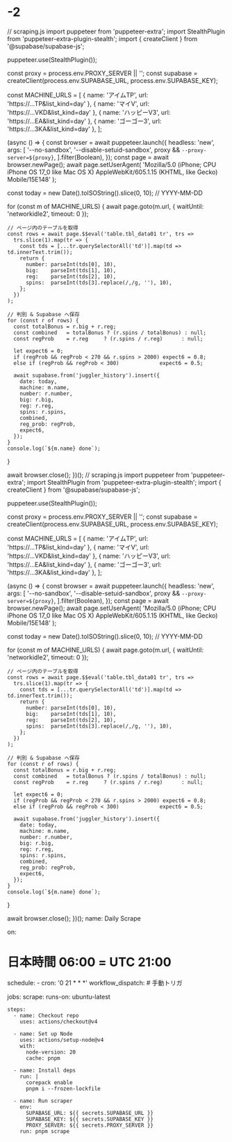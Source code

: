# -2
// scraping.js
import puppeteer from 'puppeteer-extra';
import StealthPlugin from 'puppeteer-extra-plugin-stealth';
import { createClient } from '@supabase/supabase-js';

puppeteer.use(StealthPlugin());

const proxy = process.env.PROXY_SERVER || '';
const supabase = createClient(process.env.SUPABASE_URL, process.env.SUPABASE_KEY);

const MACHINE_URLS = [
  { name: 'アイムTP', url: 'https://...TP&list_kind=day' },
  { name: 'マイV',   url: 'https://...VKD&list_kind=day' },
  { name: 'ハッピーV3', url: 'https://...EA&list_kind=day' },
  { name: 'ゴーゴー3',  url: 'https://...3KA&list_kind=day' },
];

(async () => {
  const browser = await puppeteer.launch({
    headless: 'new',
    args: [
      '--no-sandbox',
      '--disable-setuid-sandbox',
      proxy && `--proxy-server=${proxy}`,
    ].filter(Boolean),
  });
  const page = await browser.newPage();
  await page.setUserAgent(
    'Mozilla/5.0 (iPhone; CPU iPhone OS 17_0 like Mac OS X) AppleWebKit/605.1.15 (KHTML, like Gecko) Mobile/15E148'
  );

  const today = new Date().toISOString().slice(0, 10); // YYYY-MM-DD

  for (const m of MACHINE_URLS) {
    await page.goto(m.url, { waitUntil: 'networkidle2', timeout: 0 });

    // ページ内のテーブルを取得
    const rows = await page.$$eval('table.tbl_data01 tr', trs =>
      trs.slice(1).map(tr => {
        const tds = [...tr.querySelectorAll('td')].map(td => td.innerText.trim());
        return {
          number: parseInt(tds[0], 10),
          big:    parseInt(tds[1], 10),
          reg:    parseInt(tds[2], 10),
          spins:  parseInt(tds[3].replace(/,/g, ''), 10),
        };
      })
    );

    // 判別 & Supabase へ保存
    for (const r of rows) {
      const totalBonus = r.big + r.reg;
      const combined   = totalBonus ? (r.spins / totalBonus) : null;
      const regProb    = r.reg     ? (r.spins / r.reg)      : null;

      let expect6 = 0;
      if (regProb && regProb < 270 && r.spins > 2000) expect6 = 0.8;
      else if (regProb && regProb < 300)             expect6 = 0.5;

      await supabase.from('juggler_history').insert({
        date: today,
        machine: m.name,
        number: r.number,
        big: r.big,
        reg: r.reg,
        spins: r.spins,
        combined,
        reg_prob: regProb,
        expect6,
      });
    }
    console.log(`${m.name} done`);
  }

  await browser.close();
})();
// scraping.js
import puppeteer from 'puppeteer-extra';
import StealthPlugin from 'puppeteer-extra-plugin-stealth';
import { createClient } from '@supabase/supabase-js';

puppeteer.use(StealthPlugin());

const proxy = process.env.PROXY_SERVER || '';
const supabase = createClient(process.env.SUPABASE_URL, process.env.SUPABASE_KEY);

const MACHINE_URLS = [
  { name: 'アイムTP', url: 'https://...TP&list_kind=day' },
  { name: 'マイV',   url: 'https://...VKD&list_kind=day' },
  { name: 'ハッピーV3', url: 'https://...EA&list_kind=day' },
  { name: 'ゴーゴー3',  url: 'https://...3KA&list_kind=day' },
];

(async () => {
  const browser = await puppeteer.launch({
    headless: 'new',
    args: [
      '--no-sandbox',
      '--disable-setuid-sandbox',
      proxy && `--proxy-server=${proxy}`,
    ].filter(Boolean),
  });
  const page = await browser.newPage();
  await page.setUserAgent(
    'Mozilla/5.0 (iPhone; CPU iPhone OS 17_0 like Mac OS X) AppleWebKit/605.1.15 (KHTML, like Gecko) Mobile/15E148'
  );

  const today = new Date().toISOString().slice(0, 10); // YYYY-MM-DD

  for (const m of MACHINE_URLS) {
    await page.goto(m.url, { waitUntil: 'networkidle2', timeout: 0 });

    // ページ内のテーブルを取得
    const rows = await page.$$eval('table.tbl_data01 tr', trs =>
      trs.slice(1).map(tr => {
        const tds = [...tr.querySelectorAll('td')].map(td => td.innerText.trim());
        return {
          number: parseInt(tds[0], 10),
          big:    parseInt(tds[1], 10),
          reg:    parseInt(tds[2], 10),
          spins:  parseInt(tds[3].replace(/,/g, ''), 10),
        };
      })
    );

    // 判別 & Supabase へ保存
    for (const r of rows) {
      const totalBonus = r.big + r.reg;
      const combined   = totalBonus ? (r.spins / totalBonus) : null;
      const regProb    = r.reg     ? (r.spins / r.reg)      : null;

      let expect6 = 0;
      if (regProb && regProb < 270 && r.spins > 2000) expect6 = 0.8;
      else if (regProb && regProb < 300)             expect6 = 0.5;

      await supabase.from('juggler_history').insert({
        date: today,
        machine: m.name,
        number: r.number,
        big: r.big,
        reg: r.reg,
        spins: r.spins,
        combined,
        reg_prob: regProb,
        expect6,
      });
    }
    console.log(`${m.name} done`);
  }

  await browser.close();
})();
name: Daily Scrape

on:
  # 日本時間 06:00 = UTC 21:00
  schedule:
    - cron: '0 21 * * *'
  workflow_dispatch:   # 手動トリガ

jobs:
  scrape:
    runs-on: ubuntu-latest

    steps:
      - name: Checkout repo
        uses: actions/checkout@v4

      - name: Set up Node
        uses: actions/setup-node@v4
        with:
          node-version: 20
          cache: pnpm

      - name: Install deps
        run: |
          corepack enable
          pnpm i --frozen-lockfile

      - name: Run scraper
        env:
          SUPABASE_URL: ${{ secrets.SUPABASE_URL }}
          SUPABASE_KEY: ${{ secrets.SUPABASE_KEY }}
          PROXY_SERVER: ${{ secrets.PROXY_SERVER }}
        run: pnpm scrape

      
